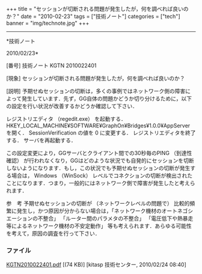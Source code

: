 ﻿+++
title = "セッションが切断される問題が発生したが，何を調べれば良いのか？"
date = "2010-02-23"
tags = ["技術ノート"]
categories = ["tech"]
banner = "img/technote.jpg"
+++

-----------------------------------------------------------------------------------------------------------------------------

*技術ノート

2010/02/23*


[番号]
技術ノート KGTN 2010022401

[現象]
セッションが切断される問題が発生したが，何を調べれば良いのか？

[説明]
予期せぬセッションの切断は，多くの事例ではネットワーク側の障害によって発生しています．先ず，GG自体の問題かどうか切り分けるために，以下の設定を行い状況が改善するかどうか確認して下さい．

レジストリエディタ （regedit.exe） を起動する．
HKEY_LOCAL_MACHINE¥SOFTWARE¥GraphOn¥Bridges¥1.0.0¥AppServer を開く．
SessionVerification の値を 0 に変更する．
レジストリエディタを終了する．
サーバを再起動する．

この設定変更により，GGサーバとクライアント間での30秒毎のPING
（到達性確認）
が行われなくなり，GGはどのような状況でも自発的にセッションを切断しないようになります．もし，この状況でも予期せぬセッションの切断が発生する場合は，
Windows （WinSock）
レベルでコネクションの切断が検出されたことになります．つまり，一般的にはネットワーク側で障害が発生したと考えられます．

参　考
予期せぬセッションの切断が （ネットワークレベルの問題で）
比較的頻繁に発生し，かつ原因が分からない場合は，「ネットワーク機材のオートネゴシエーションの不整合」
「ルーター間のパラメタの不整合」
「電圧低下や熱暴走等によるネットワーク機材の不安定動作」
等も考えられます．あらゆる可能性を考えて，原因の調査を行って下さい．


### ファイル

 
 


[KGTN2010022401.pdf](http://techreport.kitasp.net/attachments/download/62/KGTN2010022401.pdf)
 [(74 KB)] [kitasp 技術センター, 2010/02/24
08:40]


 


 

